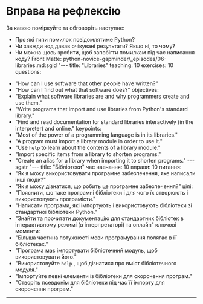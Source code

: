 # Вправа на рефлексію

За кавою поміркуйте та обговоріть наступне:
* Про які типи помилок повідомлятиме Python?
* Чи завжди код давав очікувані результати? Якщо ні, то чому?
* Чи можна щось зробити, щоб запобігти помилкам під час написання коду? Front Matte: python-novice-gapminder/_episodes/06-libraries.md:sgid "---
title: "Libraries"
teaching: 10
exercises: 10
questions:
- "How can I use software that other people have written?"
- "How can I find out what that software does?"
objectives:
- "Explain what software libraries are and why programmers create and use them."
- "Write programs that import and use libraries from Python's standard library."
- "Find and read documentation for standard libraries interactively (in the interpreter) and online."
keypoints:
- "Most of the power of a programming language is in its libraries."
- "A program must import a library module in order to use it."
- "Use `help` to learn about the contents of a library module."
- "Import specific items from a library to shorten programs."
- "Create an alias for a library when importing it to shorten programs."
---sgstr "---
title: "Бібліотеки"
час навчання: 10
вправи: 10
питання:
- "Як я можу використовувати програмне забезпечення, яке написали інші люди?"
- "Як я можу дізнатися, що робить це програмне забезпечення?"
цілі:
- "Пояснити, що таке програмні бібліотеки і для чого їх створюють і використовують програмісти."
- "Написати програми, які імпортують і використовують бібліотеки зі стандартної бібліотеки Python."
- "Знайти та прочитати документацію для стандартних бібліотек в інтерактивному режимі (в інтерпретаторі) та онлайн"
ключові моменти:
- "Більша частина потужності мови програмування полягає в її бібліотеках."
- "Програма має імпортувати бібліотечний модуль, щоб використовувати його."
- "Використовуйте `help` , щоб дізнатися про вміст бібліотечного модуля."
- "Імпортуйте певні елементи із бібліотеки для скорочення програм."
- "Створіть псевдонім для бібліотеки під час її імпорту для скорочення програм."
---

